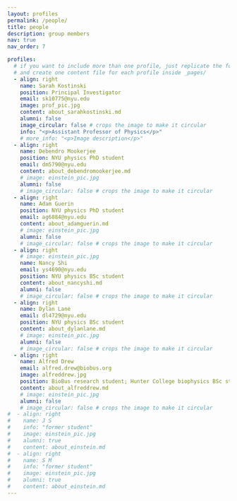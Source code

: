 ```yaml
---
layout: profiles
permalink: /people/
title: people
description: group members
nav: true
nav_order: 7

profiles:
  # if you want to include more than one profile, just replicate the following block
  # and create one content file for each profile inside _pages/
  - align: right
    name: Sarah Kostinski
    position: Principal Investigator
    email: sk10775@nyu.edu
    image: prof_pic.jpg
    content: about_sarahkostinski.md
    alumni: false
    image_circular: false # crops the image to make it circular
    info: "<p>Assistant Professor of Physics</p>"
    # more_info: "<p>Image description</p>"
  - align: right
    name: Debendro Mookerjee
    position: NYU physics PhD student
    email: dm5790@nyu.edu
    content: about_debendromookerjee.md
    # image: einstein_pic.jpg
    alumni: false
    # image_circular: false # crops the image to make it circular
  - align: right
    name: Adam Guerin
    position: NYU physics PhD student
    email: ag6884@nyu.edu
    content: about_adamguerin.md
    # image: einstein_pic.jpg
    alumni: false
    # image_circular: false # crops the image to make it circular
  - align: right
    # image: einstein_pic.jpg
    name: Nancy Shi
    email: ys4690@nyu.edu
    position: NYU physics BSc student
    content: about_nancyshi.md
    alumni: false
    # image_circular: false # crops the image to make it circular
  - align: right
    name: Dylan Lane
    email: dl4729@nyu.edu
    position: NYU physics BSc student
    content: about_dylanlane.md
    # image: einstein_pic.jpg
    alumni: false
    # image_circular: false # crops the image to make it circular
  - align: right
    name: Alfred Drew
    email: alfred.drew@biobus.org
    image: alfreddrew.jpg
    position: BioBus research student; Hunter College biophysics BSc student
    content: about_alfreddrew.md
    # image: einstein_pic.jpg
    alumni: false
    # image_circular: false # crops the image to make it circular
#  - align: right
#    name: J S
#    info: "former student"
#    image: einstein_pic.jpg
#    alumni: true
#    content: about_einstein.md
#  - align: right
#    name: S M
#    info: "former student"
#    image: einstein_pic.jpg
#    alumni: true
#    content: about_einstein.md
---
```

